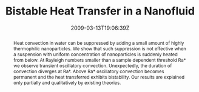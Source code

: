 ---
title: "Bistable Heat Transfer in a Nanofluid"
authors:
- Gea Donzelli
- admin
- Alberto Vailati

#author_notes:
#- "author1 note"
#- "author2 note"
date: "2009-03-13T19:06:39Z"
doi: "10.1103/physrevlett.102.104503"

# Schedule page publish date (NOT publication's date).
publishDate: "2024-04-15T00:00:00Z"

# Publication type.
# Legend: 0 = Uncategorized; 1 = Conference paper; 2 = Journal article;
# 3 = Preprint / Working Paper; 4 = Report; 5 = Book; 6 = Book section;
# 7 = Thesis; 8 = Patent
publication_types: ["article-journal"]

# Publication name and optional abbreviated publication name.
publication: "*Physical Review Letters* **102**, 104503"
publication_short: "*Phys. Rev. Lett.* **102**, 104503"

abstract: "Heat convection in water can be suppressed by adding a small amount of highly thermophilic nanoparticles. We show that such suppression is not effective when a suspension with uniform concentration of nanoparticles is suddenly heated from below. At Rayleigh numbers smaller than a sample dependent threshold Ra* we observe transient oscillatory convection. Unexpectedly, the duration of convection diverges at Ra*. Above Ra* oscillatory convection becomes permanent and the heat transferred exhibits bistability. Our results are explained only partially and qualitatively by existing theories."

# Summary. An optional shortened abstract.
summary:

tags:
#- tag1
#- tag2
featured: false

links:
#- name: Link
#  url: "link..."
#url_pdf: ''
#url_code: ''
#url_dataset: ''
#url_poster: ''
#url_project: ''
#url_slides: ''
#url_source: ''
#url_video: ''

# Featured image
# To use, add an image named `featured.jpg/png` to your page's folder. 
#image:
#  caption: ""
#  focal_point: ""
#  preview_only: false

# Associated Projects (optional).
#   Associate this publication with one or more of your projects.
#   Simply enter your project's folder or file name without extension.
#   E.g. `internal-project` references `content/project/internal-project/index.md`.
#   Otherwise, set `projects: []`.
projects: []

# Slides (optional).
#   Associate this publication with Markdown slides.
#   Simply enter your slide deck's filename without extension.
#   E.g. `slides: "example"` references `content/slides/example/index.md`.
#   Otherwise, set `slides: ""`.
slides:

# Comments (optional).
#   Enable comments in the page.
commentable: false
---